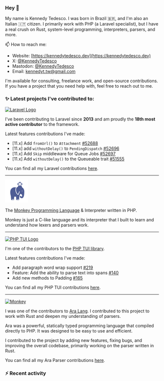 ### Hey 👋

My name is Kennedy Tedesco. I was born in Brazil 🇧🇷, and I'm also an Italian 🇮🇹 citizen. I primarily work with PHP (a Laravel specialist), but I have a real crush on Rust, system-level programming, interpreters, parsers, and more.

📫 How to reach me:

- Website: [https://kennedytedesco.dev](https://kennedytedesco.dev)
- X: [@KennedyTedesco](https://x.com/KennedyTedesco)
- Mastodon: [@KennedyTedesco](https://fosstodon.org/@KennedyTedesco)
- Email: [kennedyt.tw@gmail.com](mailto://kennedyt.tw@gmail.com)

I'm available for consulting, freelance work, and open-source contributions. If you have a project that you need help with, feel free to reach out to me.

### ✨ Latest projects I've contributed to:

<p align="left"><a href="https://github.com/laravel/framework/commits?author=KennedyTedesco" rel="nofollow"><img src="https://raw.githubusercontent.com/laravel/art/master/logo-lockup/5%20SVG/2%20CMYK/1%20Full%20Color/laravel-logolockup-cmyk-red.svg" width="125" alt="Laravel Logo"></a></p>

I've been contributing to Laravel since **2013** and am proudly the **18th most active contributor** to the framework.

Latest features contributions I've made:

- [11.x] Add `fromUrl()` to `Attachment` [#52688](https://github.com/laravel/framework/pull/52688)
- [11.x] add `withoutDelay()` to `PendingDispatch` [#52696](https://github.com/laravel/framework/pull/52696)
- [11.x] Add `Skip` middleware for Queue Jobs [#52697](https://github.com/laravel/framework/pull/52645)
- [11.x] Add `withoutDelay()` to the Queueable trait [#51555](https://github.com/laravel/framework/pull/51555)

You can find all my Laravel contributions [here](https://github.com/laravel/framework/commits?author=KennedyTedesco).

---

<p align="left"><a href="https://github.com/KennedyTedesco/monkey" rel="nofollow"><img src="https://github.com/KennedyTedesco/monkey/raw/main/resources/monkey-php-logo.svg?raw=true" width="75" alt="Monkey"></a></p>

The [Monkey Programming Language](https://github.com/KennedyTedesco/monkey) & Interpreter written in PHP.

Monkey is just a C-like language and its interpreter that I built to learn and understand how lexers and parsers work.

---

<p align="left" dir="auto">
  <a target="_blank" rel="noopener noreferrer" href="https://github.com/php-tui/php-tui"><img src="https://private-user-images.githubusercontent.com/530801/284617353-a5ea89fa-8f02-4c67-9467-4740c931f88f.png?jwt=eyJhbGciOiJIUzI1NiIsInR5cCI6IkpXVCJ9.eyJpc3MiOiJnaXRodWIuY29tIiwiYXVkIjoicmF3LmdpdGh1YnVzZXJjb250ZW50LmNvbSIsImtleSI6ImtleTUiLCJleHAiOjE3Mzk3MTE5ODUsIm5iZiI6MTczOTcxMTY4NSwicGF0aCI6Ii81MzA4MDEvMjg0NjE3MzUzLWE1ZWE4OWZhLThmMDItNGM2Ny05NDY3LTQ3NDBjOTMxZjg4Zi5wbmc_WC1BbXotQWxnb3JpdGhtPUFXUzQtSE1BQy1TSEEyNTYmWC1BbXotQ3JlZGVudGlhbD1BS0lBVkNPRFlMU0E1M1BRSzRaQSUyRjIwMjUwMjE2JTJGdXMtZWFzdC0xJTJGczMlMkZhd3M0X3JlcXVlc3QmWC1BbXotRGF0ZT0yMDI1MDIxNlQxMzE0NDVaJlgtQW16LUV4cGlyZXM9MzAwJlgtQW16LVNpZ25hdHVyZT0wNTI0YzhkNmE1Zjc1MjMwMjIwNGMxZWJiYjc5Njk1M2RkNDc5MTMxZmFhMTE3NTMxZjEwNDM0MmFjZDA1ODEwJlgtQW16LVNpZ25lZEhlYWRlcnM9aG9zdCJ9.GHCmOrRU4PbXpPilpyKlT4AS2VDWIgsx4gsh9URFS7g" alt="PHP TUI Logo" width="75"></a>
</p>

I'm one of the contributors to the [PHP TUI library](https://github.com/php-tui/php-tui).

Latest features contributions I've made:

- Add paragraph word wrap support [#219](https://github.com/php-tui/php-tui/pull/219)
- Feature: Add the ability to parse text into spans [#140](https://github.com/php-tui/php-tui/pull/140)
- Add new methods to Padding [#165](https://github.com/php-tui/php-tui/pull/165)

You can find all my PHP TUI contributions [here](https://github.com/php-tui/php-tui/commits?author=KennedyTedesco).

---

<p align="left"><a href="https://github.com/ara-lang/parser" rel="nofollow"><img src="https://avatars.githubusercontent.com/u/120671920?s=100&v=4" width="65" alt="Monkey"></a></p>

I was one of the contributors to [Ara Lang](https://github.com/ara-lang/parser). I contributed to this project to work with Rust and deepen my understanding of parsers.

Ara was a powerful, statically typed programming language that compiled directly to PHP. It was designed to be easy to use and efficient.

I contributed to the project by adding new features, fixing bugs, and improving the overall codebase, primarily working on the parser written in Rust.

You can find all my Ara Parser contributions [here](https://github.com/ara-lang/parser/commits?author=KennedyTedesco).

### :zap: Recent activity

<!--START_SECTION:activity-->
<!--END_SECTION:activity-->

